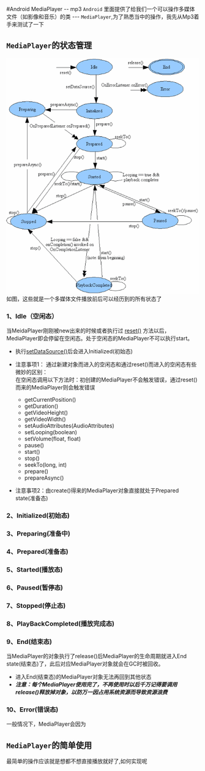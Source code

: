 #Android MediaPlayer -- mp3
`Android` 里面提供了给我们一个可以操作多媒体文件（如影像和音乐）的类 --- `MediaPlayer`,为了熟悉当中的操作，我先从Mp3着手来测试了一下
## `MediaPlayer`的状态管理
![状态图](mediaplayer_state_diagram.png)
如图，这些就是一个多媒体文件播放前后可以经历到的所有状态了
### 1、Idle（空闲态）
当MeidaPlayer刚刚被new出来的时候或者执行过 [reset()](https://developer.android.com/reference/android/media/MediaPlayer.html#reset()) 方法以后，MediaPlayer即会停留在空闲态。处于空闲态的MediaPlayer不可以执行start。
* 执行[setDataSource()](https://developer.android.com/reference/android/media/MediaPlayer.html#setDataSource(java.lang.String))后会进入Initialized(初始态)
* 注意事项1：
   通过新建对象而进入的空闲态和通过reset()而进入的空闲态有些微妙的区别：<br/>在空闲态调用以下方法时：初创建的MediaPlayer不会触发错误，通过reset()而来的MediaPlayer则会触发错误
    
    * getCurrentPosition()
    * getDuration()
    * getVideoHeight()
    * getVideoWidth()
    * setAudioAttributes(AudioAttributes)
    * setLooping(boolean)
    * setVolume(float, float)
    * pause()
    * start()
    * stop()
    * seekTo(long, int)
    * prepare()
    * prepareAsync()
* 注意事项2：由create()得来的MediaPlayer对象直接就处于Prepared state(准备态)

### 2、Initialized(初始态)

### 3、Preparing(准备中)
### 4、Prepared(准备态)
### 5、Started(播放态)
### 6、Paused(暂停态)
### 7、Stopped(停止态)
### 8、PlayBackCompleted(播放完成态)
### 9、End(结束态)
当MediaPlayer的对象执行了release()后MediaPlayer的生命周期就进入End state(结束态)了，此后对应MediaPlayer对象就会在GC时被回收。
* 进入End(结束态)的MediaPlayer对象无法再回到其他状态
* ***注意：每个MediaPlayer使用完了，不再使用时以后千万记得要调用release()释放掉对象，以防万一因占用系统资源而导致资源浪费***

### 10、Error(错误态)
一般情况下，MediaPlayer会因为

## `MediaPlayer`的简单使用
最简单的操作应该就是想都不想直接播放就好了,如何实现呢
